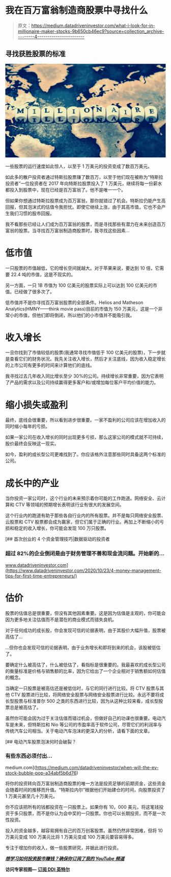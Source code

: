 # 我在百万富翁制造商股票中寻找什么

> 原文：<https://medium.datadriveninvestor.com/what-i-look-for-in-millionaire-maker-stocks-9b650cb46ec9?source=collection_archive---------4----------------------->

## 寻找获胜股票的标准

![](img/2bac56840ff0166f7f29ced9c012f9ae.png)

一些股票的运行速度如此惊人，以至于 1 万美元的投资变成了数百万美元。

如此多的散户投资者通过特斯拉股票赚了数百万，以至于他们现在被称为“特斯拉投资者”一位投资者在 2017 年向特斯拉股票投入了 1 万美元，继续将每一份薪水都投入到股票中，现在已经是百万富翁了。他不是唯一一个。

但如果你想通过特斯拉股票成为百万富翁，那你就错过了机会。特斯拉仍能产生高回报，但其泡沫式的估值令我担忧。即使它继续上涨，由于其高市值，它也不会产生我们习惯的股市回报。

我不看那些已经让人们成为百万富翁的股票，而是寻找那些有潜力在未来创造百万富翁的股票。当寻找百万富翁制造商股票时，我寻找这些因素…

# 低市值

一只股票的市值越低，它的增长空间就越大。对于苹果来说，要达到 10 倍，它需要 22.4 吨的市值，这是不现实的。

另一方面，一只 1B 市值为 100 亿美元的股票实际上可以达到 100 亿美元的市值。已经做了很多次了。

低市值并不是你寻找百万富翁股票的全部条件。Helios and Matheson Analytics(HMNY——think movie pass)目前的市值为 150 万美元，这是一个非常小的市值，但他们即将倒闭，所以他们的小市值并不能吸引我。

# 收入增长

一旦你找到了市值较低的股票(我通常寻找市值低于 100 亿美元的股票)，下一步就是查看它们的财务状况。我先关注收入增长，然后才关注底线，因为收入稳定增长的上市公司有更多的时间来计算他们的底线。

我寻找过去几年收入同比增长至少 30%的公司。持续增长非常重要，因为它表明了产品的需求以及公司持续赢得更多客户和/或增加每位客户平均价值的能力。

# 缩小损失或盈利

最终，底线会很重要，所以看到进步很重要。一家不盈利的公司应该在增加收入的同时缩小每年的亏损。

如果一家公司在收入增长的同时出现更多亏损，那么这家公司的模式就不可持续，股价最终会反映这一现实。

如今，盈利的成长型公司更难找到了。你应该格外注意那些同时具备这两个标准的公司。

# 成长中的产业

当你投资一家公司时，这个行业的未来预示着你可能的工作跑道。网络安全、云计算和 CTV 等领域的预期增长表明该行业有很大的发展空间。

这个行业内的跑道有助于那些各自行业内的所有股票。并不是每只网络安全股票、云股票和 CTV 股票都会成为赢家，但它们属于正确的行业。再加上不断缩小的亏损和稳定的收入增长，你可能会发现 100 万只股票。

[](https://www.datadriveninvestor.com/2020/10/23/4-money-management-tips-for-first-time-entrepreneurs/) [## 首次创业的 4 个资金管理技巧|数据驱动的投资者

### 超过 82%的企业倒闭是由于财务管理不善和现金流问题。开始新的…

www.datadriveninvestor.com](https://www.datadriveninvestor.com/2020/10/23/4-money-management-tips-for-first-time-entrepreneurs/) 

# 估价

股票的估值总是很重要，但没有其他因素重要。这是因为估值是主观的，你可能会因为更多地关注估值而不是潜在的商业模式而错失良机。

对于任何成功的成长股，你会发现可信的论据表明，由于其股价大幅升值，股票被高估了…

…但你也会发现可信的论据表明，由于业务增长和即将到来的机会，该股被低估了。

要确定什么被高估了，什么被低估了，看指标是很重要的。我最喜欢的成长型公司的衡量标准是价格与销售额的比率，因为它给出了一个企业相对于销售额如何估值的概念。

当确定一只股票是被高估还是被低估时，与它的同行进行比较。将 CTV 股票与其他 CTV 股票进行比较，将网络安全股票与网络安全股票进行比较。永远不要将成长型股票与标准普尔 500 之类的东西进行比较，因为从这种比较来看，成长型股票总是被高估了。

虽然你可能会因为过于关注估值而错过机会，但做好自己的功课也很重要。电动汽车是未来，但特斯拉和 Nio 等公司的市盈率高于软件公司，尽管它们的利润率与传统汽车公司相当。关于电动汽车泡沫的更深入的分析，请看下面的文章。

[](https://medium.com/datadriveninvestor/when-will-the-ev-stock-bubble-pop-a34abf5b6d76) [## 电动汽车股票泡沫何时会破裂？

### 有些东西必须付出…

medium.com](https://medium.com/datadriveninvestor/when-will-the-ev-stock-bubble-pop-a34abf5b6d76) 

将你的投资转向百万富翁制造商股票的唯一方法是投资足够的前期资金，这些资金会随着时间的推移而升值。“特斯拉内尔”根据他们开始建仓的时间，向股票投资了 1 万美元甚至几十万美元。

你不应该把所有的钱都投资在一只股票上。如果你有 10，000 美元，将这笔钱投资于多只股票，而不是你认为会中奖的一只股票。你也可以长期投资，而不是一次性投资。

投入的资金越多，越容易拥有自己的百万创客股票。虽然仍然非常困难，但将 10 万美元变成 100 万美元比将 1 万美元变成 100 万美元要容易得多。

专注于增加你的收入，做一些股票研究，并据此进行投资。

[***想学习如何投资股市赚钱？确保你订阅了我的 YouTube 频道***](http://bit.ly/2W4ag01)

**访问专家视图—** [**订阅 DDI 英特尔**](https://datadriveninvestor.com/ddi-intel)